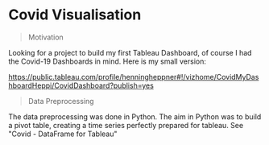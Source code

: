 

# Covid Visualisation

> Motivation

Looking for a project to build my first Tableau Dashboard, of course I had the Covid-19 Dashboards in mind. Here is my small version:

https://public.tableau.com/profile/henningheppner#!/vizhome/CovidMyDashboardHeppi/CovidDashboard?publish=yes

> Data Preprocessing

The data preprocessing was done in Python. The aim in Python was to build a pivot table, creating a time series perfectly prepared for tableau.
See "Covid - DataFrame for Tableau"

